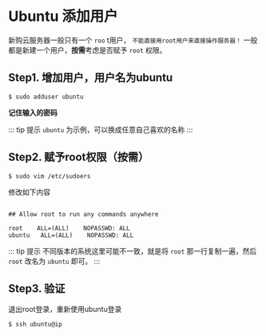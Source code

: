 # Ubuntu 添加用户

新购云服务器一般只有一个 `roo` t用户， `不能直接用root用户来直接操作服务器！` 一般都是新建一个用户，**按需**考虑是否赋予 `root` 权限。

## Step1. 增加用户，用户名为ubuntu

```shell
$ sudo adduser ubuntu
```

**记住输入的密码**

::: tip 提示
`ubuntu` 为示例，可以换成任意自己喜欢的名称
:::

## Step2. 赋予root权限（按需）

```shell
$ sudo vim /etc/sudoers
```

修改如下内容

```shell

## Allow root to run any commands anywhere

root    ALL=(ALL)    NOPASSWD: ALL
ubuntu   ALL=(ALL)    NOPASSWD: ALL
```

::: tip 提示
不同版本的系统这里可能不一致，就是将 `root` 那一行复制一遍，然后 `root` 改名为 `ubuntu` 即可。
:::

## Step3. 验证

退出root登录，重新使用ubuntu登录

```shell
$ ssh ubuntu@ip
```
